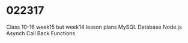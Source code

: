 # 022317

Class 10-16 week15 but week14 lesson plans
MySQL Database
Node.js
Asynch
Call Back Functions
